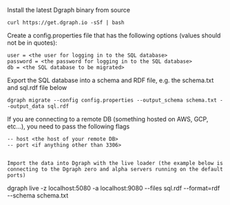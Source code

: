 Install the latest Dgraph binary from source
```
curl https://get.dgraph.io -sSf | bash
```


Create a config.properties file that has the following options (values should not be in quotes):
```
user = <the user for logging in to the SQL database>
password = <the password for logging in to the SQL database>
db = <the SQL database to be migrated>
```


Export the SQL database into a schema and RDF file, e.g. the schema.txt and sql.rdf file below
```
dgraph migrate --config config.properties --output_schema schema.txt --output_data sql.rdf
```

If you are connecting to a remote DB (something hosted on AWS, GCP, etc...), you need to pass the following flags
```
-- host <the host of your remote DB>
-- port <if anything other than 3306>


Import the data into Dgraph with the live loader (the example below is connecting to the Dgraph zero and alpha servers running on the default ports)
```
dgraph live -z localhost:5080 -a localhost:9080 --files sql.rdf --format=rdf --schema schema.txt
```
